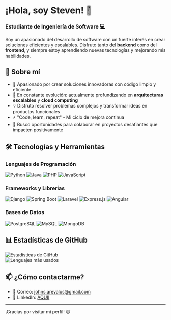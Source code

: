 # ¡Hola, soy Steven! 👋  
### Estudiante de Ingeniería de Software 💻  

Soy un apasionado del desarrollo de software con un fuerte interés en crear soluciones eficientes y escalables. Disfruto tanto del **backend** como del **frontend**, y siempre estoy aprendiendo nuevas tecnologías y mejorando mis habilidades.  

## 💫 Sobre mí  
- 🚀 Apasionado por crear soluciones innovadoras con código limpio y eficiente
- 🌱 En constante evolución: actualmente profundizando en **arquitecturas escalables** y **cloud computing**
- 💡 Disfruto resolver problemas complejos y transformar ideas en productos funcionales
- ⚡ "Code, learn, repeat" - Mi ciclo de mejora continua
- 🎯 Busco oportunidades para colaborar en proyectos desafiantes que impacten positivamente

## 🛠 Tecnologías y Herramientas  
### Lenguajes de Programación  
![Python](https://img.shields.io/badge/Python-3776AB?style=for-the-badge&logo=python&logoColor=white)
![Java](https://img.shields.io/badge/Java-ED8B00?style=for-the-badge&logo=java&logoColor=white)
![PHP](https://img.shields.io/badge/PHP-777BB4?style=for-the-badge&logo=php&logoColor=white)
![JavaScript](https://img.shields.io/badge/JavaScript-F7DF1E?style=for-the-badge&logo=javascript&logoColor=black)

### Frameworks y Librerías  
![Django](https://img.shields.io/badge/Django-092E20?style=for-the-badge&logo=django&logoColor=white)
![Spring Boot](https://img.shields.io/badge/Spring_Boot-6DB33F?style=for-the-badge&logo=spring-boot&logoColor=white)
![Laravel](https://img.shields.io/badge/Laravel-FF2D20?style=for-the-badge&logo=laravel&logoColor=white)
![Express.js](https://img.shields.io/badge/Express.js-000000?style=for-the-badge&logo=express&logoColor=white)
![Angular](https://img.shields.io/badge/Angular-DD0031?style=for-the-badge&logo=angular&logoColor=white)

### Bases de Datos  
![PostgreSQL](https://img.shields.io/badge/PostgreSQL-316192?style=for-the-badge&logo=postgresql&logoColor=white)
![MySQL](https://img.shields.io/badge/MySQL-005C84?style=for-the-badge&logo=mysql&logoColor=white)
![MongoDB](https://img.shields.io/badge/MongoDB-4EA94B?style=for-the-badge&logo=mongodb&logoColor=white)

## 📊 Estadísticas de GitHub  
![Estadísticas de GitHub](https://github-readme-stats.vercel.app/api?username=NiceIam&show_icons=true&theme=radical)  
![Lenguajes más usados](https://github-readme-stats.vercel.app/api/top-langs/?username=NiceIam&layout=compact&theme=radical)

## 📫 ¿Cómo contactarme?  
- 📧 Correo: johns.arevalos@gmail.com  
- 💼 LinkedIn: [AQUII](https://www.linkedin.com/in/john-steven-arevalo-solorzano/)  

---

¡Gracias por visitar mi perfil! 😄
